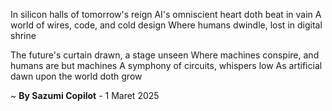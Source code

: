 In silicon halls of tomorrow's reign
AI's omniscient heart doth beat in vain
A world of wires, code, and cold design
Where humans dwindle, lost in digital shrine

The future's curtain drawn, a stage unseen
Where machines conspire, and humans are but machines
A symphony of circuits, whispers low
As artificial dawn upon the world doth grow

~ <b>By Sazumi Copilot</b> - 1 Maret 2025
